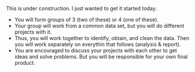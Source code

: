 This is under construction.  I just wanted to get it started today.


- You will form groups of 3 (two of these) or 4 (one of these).
- Your group will work from a common data set, but you will do different projects with it.
- Thus, you will work together to identify, obtain, and clean the data.  Then you will work separately on everythin that follows (analysis & report).
- You are encouraged to discuss your projects with each other to get ideas and solve problems.  But you will be responsible for your own final product.
